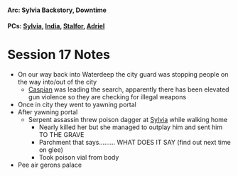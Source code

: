 #### Arc: Sylvia Backstory, Downtime
#### PCs: [Sylvia](PCs/Past/Sylvia.md), [India](PCs/Current/India.md), [Stalfor](PCs/Current/Stalfor.md), [Adriel](PCs/Past/Adriel.md)

# Session 17 Notes
- On our way back into Waterdeep the city guard was stopping people on the way into/out of the city
	- [Caspian](NPCs/Living/Caspian.md) was leading the search, apparently there has been elevated gun violence so they are checking for illegal weapons
- Once in city they went to yawning portal
- After yawning portal
	- Serpent assassin threw poison dagger at [Sylvia](PCs/Past/Sylvia.md) while walking home
		- Nearly killed her but she managed to outplay him and sent him TO THE GRAVE
		- Parchment that says......... WHAT DOES IT SAY (find out next time on glee)
		- Took poison vial from body
- Pee air gerons palace